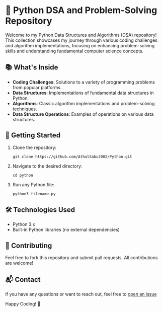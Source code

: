 # 🐍 Python DSA and Problem-Solving Repository

Welcome to my Python Data Structures and Algorithms (DSA) repository! This collection showcases my journey through various coding challenges and algorithm implementations, focusing on enhancing problem-solving skills and understanding fundamental computer science concepts.

## 📚 What's Inside

- **Coding Challenges**: Solutions to a variety of programming problems from popular platforms.
- **Data Structures**: Implementations of fundamental data structures in Python.
- **Algorithms**: Classic algorithm implementations and problem-solving techniques.
- **Data Structure Operations**: Examples of operations on various data structures.

## 🚀 Getting Started

1. Clone the repository:
   ```
   git clone https://github.com/AthulSabu2002/Python.git
   ```
2. Navigate to the desired directory:
   ```
   cd python
   ```
3. Run any Python file:
   ```
   python3 filename.py
   ```

## 🛠 Technologies Used

- Python 3.x
- Built-in Python libraries (no external dependencies)


## 🤝 Contributing

Feel free to fork this repository and submit pull requests. All contributions are welcome!

## 📬 Contact

If you have any questions or want to reach out, feel free to [open an issue](https://github.com/AthulSabu2002/Python/issues)

Happy Coding! 🎉
